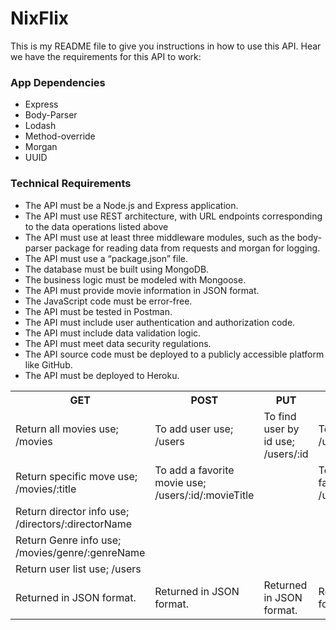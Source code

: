   <h1>NixFlix</h1>
    <p>
      This is my README file to give you instructions in how to
      use this API. Hear we have the requirements for this API to work:
    </p>
    <h3>App Dependencies</h3>
    <ul>
      <li>Express</li>
      <li>Body-Parser</li>
      <li>Lodash</li>
      <li>Method-override</li>
      <li>Morgan</li>
      <li>UUID</li>
    </ul>
    <h3>Technical Requirements</h3>
    <ul>
      <li>The API must be a Node.js and Express application.</li>
      <li>
        The API must use REST architecture, with URL endpoints corresponding to
        the data operations listed above
      </li>
      <li>
        The API must use at least three middleware modules, such as the
        body-parser package for reading data from requests and morgan for
        logging.
      </li>
      <li>The API must use a “package.json” file.</li>
      <li>The database must be built using MongoDB.</li>
      <li>The business logic must be modeled with Mongoose.</li>
      <li>The API must provide movie information in JSON format.</li>
      <li>The JavaScript code must be error-free.</li>
      <li>The API must be tested in Postman.</li>
      <li>The API must include user authentication and authorization code.</li>
      <li>The API must include data validation logic.</li>
      <li>The API must meet data security regulations.</li>
      <li>
        The API source code must be deployed to a publicly accessible platform
        like GitHub.
      </li>
      <li>The API must be deployed to Heroku.</li>
    </ul>
    <table class="method-table">
      <tr>
        <th>GET</th>
        <th>POST</th>
        <th>PUT</th>
        <th>DELETE</th>
      </tr>
      <tr>
        <td>Return all movies use; /movies</td>
        <td>To add user use; /users</td>
        <td>To find user by id use; /users/:id</td>
        <td>To delete user use; /users/:id</td>
      </tr>
      <tr>
        <td>Return specific move use; /movies/:title</td>
        <td>To add a favorite movie use; /users/:id/:movieTitle</td>
        <td></td>
        <td>To delete a user's favorite movie use; /users/:id/:movieTitle</td>
      </tr>
      <tr>
        <td>Return director info use; /directors/:directorName</td>
        <td></td>
        <td></td>
        <td></td>
      </tr>
      <tr>
        <td>Return Genre info use; /movies/genre/:genreName</td>
        <td></td>
        <td></td>
        <td></td>
      </tr>
      <tr>
        <td>Return user list use; /users</td>
        <td></td>
        <td></td>
        <td></td>
      </tr>
      <tr>
        <td class="table-end">Returned in JSON format.</td>
        <td class="table-end">Returned in JSON format.</td>
        <td class="table-end">Returned in JSON format.</td>
        <td class="table-end">Returned in JSON format.</td>
      </tr>
    </table>
